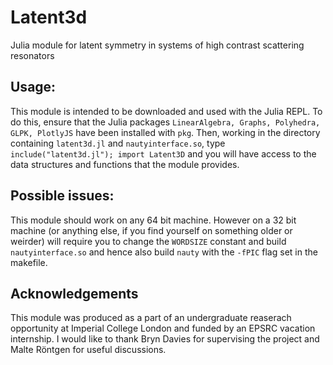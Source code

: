 # Latent3d
Julia module for latent symmetry in systems of high contrast scattering resonators

## Usage:
This module is intended to be downloaded and used with the Julia REPL.
To do this, ensure that the Julia packages `LinearAlgebra, Graphs, Polyhedra, GLPK, PlotlyJS` have been installed with `pkg`. Then, working in the directory containing `latent3d.jl` and `nautyinterface.so`, type `include("latent3d.jl"); import Latent3D` and you will have access to the data structures and functions that the module provides.

## Possible issues:
This module should work on any 64 bit machine. However on a 32 bit machine (or anything else, if you find yourself on something older or weirder) will require you to change the `WORDSIZE` constant and build `nautyinterface.so` and hence also build `nauty` with the `-fPIC` flag set in the makefile.

## Acknowledgements
This module was produced as a part of an undergraduate reaserach opportunity at Imperial College London and funded by an EPSRC vacation internship. 
I would like to thank Bryn Davies for supervising the project and Malte Röntgen for useful discussions.
